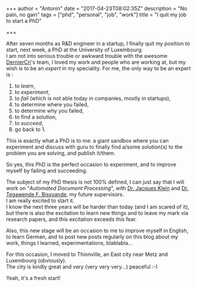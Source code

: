 +++
author = "Antonin"
date = "2017-04-23T08:02:35Z"
description = "No pain, no gain"
tags = ["phd", "personal", "job", "work"]
title = "I quit my job to start a PhD"

+++

After seven months as R&D engineer in a startup, I finally quit my position to start, next week, a PhD at the University of Luxembourg.   
I am not into serious trouble or awkward trouble with the awesome [DernierCri](http://derniercri.io/l-equipe)'s team, I loved my work and people who are working at, but my wish is to be an <em>expert</em> in my speciality.
For me, the only way to be an expert is :

1. to <em>learn</em>,
2. to <em>experiment</em>,
3. to <em>fail</em> (which is not able today in companies, mostly in startups),
4. to determine where you failed,
5. to determine why you failed,
6. to find a solution,
7. to <em>succeed</em>,
8. go back to 1.

This is exactly what a PhD is to me: a giant sandbox where you can experiment and discuss with guru to finally find a/some solution(s) to the problem you are solving, and publish it/them.

So yes, this PhD is the perfect occasion to experiment, and to improve myself by failing and succeeding.

The subject of my PhD thesis is not 100% defined, I can just say that I will work on "<em>Automated Document Processing</em>", with [Dr. Jacques Klein](https://sites.google.com/site/jacqueskleinwebpage/) and [Dr. Tegawende F. Bissyande](http://www.fasolabs.org/perso/bissyand/about.html), my future supervisors.  
I am really excited to start it.   
I know the next three years will be harder than today (and I am scared of it), but there is also the excitation to learn new things and to leave my mark via research papers, and this excitation exceeds this fear.

Also, this new stage will be an occasion to me to improve myself in English, to learn German, and to post new posts regularly on this blog about my work, things I learned, experimentations, blablabla...

For this occasion, I moved to Thionville, an East city near Metz and Luxembourg (obviously).   
The city is kindly great and very (very very very...) peaceful :-)

Yeah, it's a fresh start!
